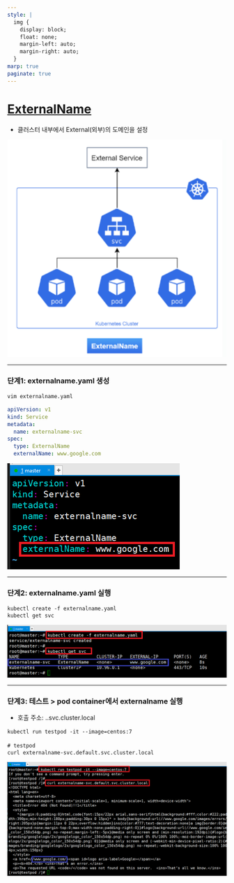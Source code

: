```yaml
---
style: |
  img {
    display: block;
    float: none;
    margin-left: auto;
    margin-right: auto;
  }
marp: true
paginate: true
---
```

# [ExternalName](https://kubernetes.io/docs/concepts/services-networking/service/?ref=seongjin.me#externalname)
- 클러스터 내부에서 External(외부)의 도메인을 설정 

![Alt text](./img/image-111.png)

---
### 단계1: externalname.yaml 생성 
```shell
vim externalname.yaml
```
```yaml
apiVersion: v1
kind: Service
metadata:
  name: externalname-svc
spec:
  type: ExternalName
  externalName: www.google.com
```
![bg right w:500](./img/image-112.png)


---
### 단계2: externalname.yaml 실행
```shell
kubectl create -f externalname.yaml
kubectl get svc
```
![Alt text](./img/image-113.png)

---
### 단계3: 테스트 > pod container에서 externalname 실행 
- 호출 주소: <externalname>.<namespace>.svc.cluster.local
```shell
kubectl run testpod -it --image=centos:7

# testpod
curl externalname-svc.default.svc.cluster.local
```
![w:700](./img/image-114.png)

